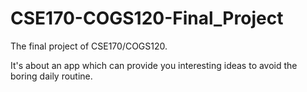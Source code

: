 # CSE170-COGS120-Final_Project
The final project of CSE170/COGS120.

It's about an app which can provide you interesting ideas to avoid the boring daily routine.